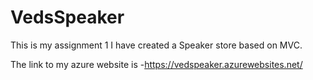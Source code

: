# VedsSpeaker
 This is my assignment 1
I have created a Speaker store based on MVC.

The link to my azure website is -https://vedspeaker.azurewebsites.net/
